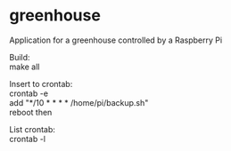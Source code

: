 # greenhouse
Application for a greenhouse controlled by a Raspberry Pi

Build:<br>
make all

Insert to crontab:<br>
crontab -e<br>
add "*/10 * * * *  /home/pi/backup.sh"<br>
reboot then

List crontab:<br>
crontab -l
